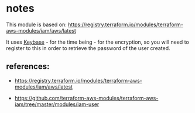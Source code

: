 # notes

This module is based on: <https://registry.terraform.io/modules/terraform-aws-modules/iam/aws/latest>

It uses [Keybase](https://keybase.io/) - for the time being - for the encryption, so you will need to register to this in order to retrieve the password of the user created.


## references:

-  <https://registry.terraform.io/modules/terraform-aws-modules/iam/aws/latest>

-  <https://github.com/terraform-aws-modules/terraform-aws-iam/tree/master/modules/iam-user>